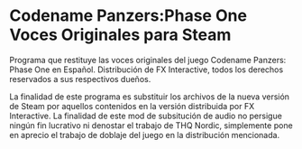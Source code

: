 # Codename Panzers:Phase One Voces Originales para Steam
Programa que restituye las voces originales del juego Codename Panzers: Phase One en Español. Distribución de FX Interactive, todos los derechos reservados a sus respectivos dueños.

La finalidad de este programa es substituir los archivos de la nueva versión de Steam por aquellos contenidos en la versión distribuida por FX Interactive. La finalidad de este mod de subsitución de audio no persigue ningún fin lucrativo ni denostar el trabajo de THQ Nordic, simplemente pone en aprecio el trabajo de doblaje del juego en la distribución mencionada.

